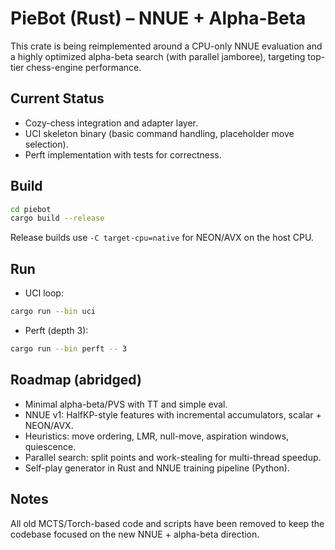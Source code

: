 # PieBot (Rust) – NNUE + Alpha-Beta

This crate is being reimplemented around a CPU-only NNUE evaluation and a highly optimized alpha-beta search (with parallel jamboree), targeting top-tier chess-engine performance.

## Current Status

- Cozy-chess integration and adapter layer.
- UCI skeleton binary (basic command handling, placeholder move selection).
- Perft implementation with tests for correctness.

## Build

```bash
cd piebot
cargo build --release
```

Release builds use `-C target-cpu=native` for NEON/AVX on the host CPU.

## Run

- UCI loop:
```bash
cargo run --bin uci
```

- Perft (depth 3):
```bash
cargo run --bin perft -- 3
```

## Roadmap (abridged)

- Minimal alpha-beta/PVS with TT and simple eval.
- NNUE v1: HalfKP-style features with incremental accumulators, scalar + NEON/AVX.
- Heuristics: move ordering, LMR, null-move, aspiration windows, quiescence.
- Parallel search: split points and work-stealing for multi-thread speedup.
- Self-play generator in Rust and NNUE training pipeline (Python).

## Notes

All old MCTS/Torch-based code and scripts have been removed to keep the codebase focused on the new NNUE + alpha-beta direction.
